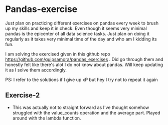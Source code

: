 # Pandas-exercise

Just plan on practicing different exercises on pandas every week to brush up my skills and keep it in check. Even though it seems very minimal pandas is the epicenter of all data science tasks. Just plan on doing it regularly as it takes very minimal time of the day and who am I kidding its fun. 

I am solving the exercised given in this github repo https://github.com/guipsamora/pandas_exercises . Did go through them and honestly felt like there's alot I do not know about pandas. Will keep updating it as I solve them accordingly. 

PS: I refer to the solutions if I give up xP but hey I try not to repeat it again

## Exercise-2
- This was actually not to straight forward as I've thought somehow struggled with the value_counts operation and the average part. Played around with the lambda function.
